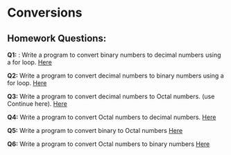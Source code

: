 # Conversions
## Homework Questions: 
**Q1:** : Write a program to convert binary numbers to decimal numbers using a for loop. [Here](https://github.com/ArhanBytes/Rohit-Negi-CPP-DSA-Course/blob/main/Lectures/Lecture_012/Homework/Q1.cpp)

**Q2:** Write a program to convert decimal numbers to binary numbers using a for loop. [Here](https://github.com/ArhanBytes/Rohit-Negi-CPP-DSA-Course/blob/main/Lectures/Lecture_012/Homework/Q2.cpp)

**Q3:** Write a program to convert decimal numbers to Octal numbers. (use Continue here). [Here](https://github.com/ArhanBytes/Rohit-Negi-CPP-DSA-Course/blob/main/Lectures/Lecture_012/Homework/Q3.cpp)

**Q4:** Write a program to convert Octal numbers to decimal numbers. [Here](https://github.com/ArhanBytes/Rohit-Negi-CPP-DSA-Course/blob/main/Lectures/Lecture_012/Homework/Q4.cpp)

**Q5:** Write a program to convert binary to Octal numbers
 [Here](https://github.com/ArhanBytes/Rohit-Negi-CPP-DSA-Course/blob/main/Lectures/Lecture_012/Homework/Q5.cpp)

**Q6:** Write a program to convert Octal numbers to binary numbers [Here](https://github.com/ArhanBytes/Rohit-Negi-CPP-DSA-Course/blob/main/Lectures/Lecture_012/Homework/Q6.cpp)
